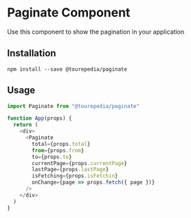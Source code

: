 # Paginate Component

Use this component to show the pagination in your application

## Installation

```
npm install --save @tourepedia/paginate
```

## Usage

```js
import Paginate from "@tourepedia/paginate"

function App(props) {
  return (
    <div>
      <Paginate
        total={props.total}
        from={props.from}
        to={props.to}
        currentPage={props.currentPage}
        lastPage={props.lastPage}
        isFetching={props.isFetchin}
        onChange={page => props.fetch({ page })}
      />
    </div>
  )
}
```
